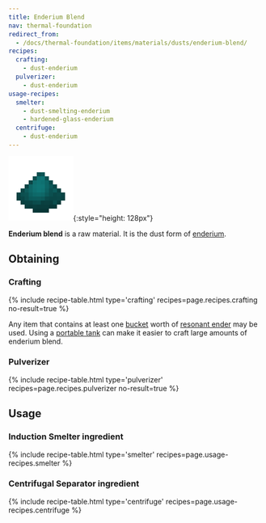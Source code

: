 ```yaml
---
title: Enderium Blend
nav: thermal-foundation
redirect_from:
  - /docs/thermal-foundation/items/materials/dusts/enderium-blend/
recipes:
  crafting:
    - dust-enderium
  pulverizer:
    - dust-enderium
usage-recipes:
  smelter:
    - dust-smelting-enderium
    - hardened-glass-enderium
  centrifuge:
    - dust-enderium
---
```


![Enderium blend](/assets/images/thermal-foundation/dust-enderium.png){:style="height: 128px"}


**Enderium blend** is a raw material. It is the dust form of
[enderium](/docs/enderium-ingot/).


Obtaining
---------

### Crafting
{% include recipe-table.html type='crafting' recipes=page.recipes.crafting no-result=true %}

Any item that contains at least one
[bucket](https://minecraft.gamepedia.com/Bucket) worth of [resonant
ender](/docs/resonant-ender/) may be used. Using a [portable
tank](/docs/portable-tank/) can make it easier to craft large amounts of
enderium blend.

### Pulverizer
{% include recipe-table.html type='pulverizer' recipes=page.recipes.pulverizer no-result=true %}


Usage
-----

### Induction Smelter ingredient
{% include recipe-table.html type='smelter' recipes=page.usage-recipes.smelter %}

### Centrifugal Separator ingredient
{% include recipe-table.html type='centrifuge' recipes=page.usage-recipes.centrifuge %}
